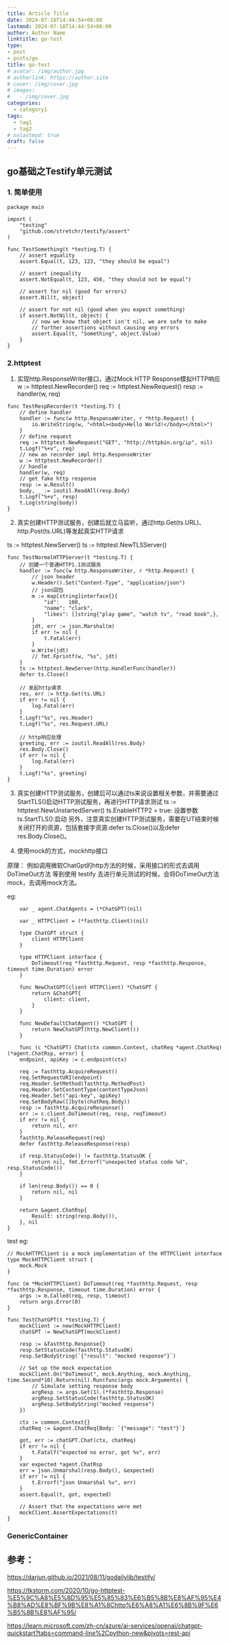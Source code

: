 ```yaml
---
title: Article Title
date: 2024-07-18T14:44:54+08:00
lastmod: 2024-07-18T14:44:54+08:00
author: Author Name
linktitle: go-test
type:
- post
- posts/go
title: go-test
# avatar: /img/author.jpg
# authorlink: https://author.site
# cover: /img/cover.jpg
# images:
#   - /img/cover.jpg
categories:
  - category1
tags:
  - tag1
  - tag2
# nolastmod: true
draft: false
---
```



## go基础之Testify单元测试

### 1. 简单使用

```
package main

import (
    "testing"
    "github.com/stretchr/testify/assert"
)

func TestSomething(t *testing.T) {
    // assert equality
    assert.Equal(t, 123, 123, "they should be equal")

    // assert inequality
    assert.NotEqual(t, 123, 456, "they should not be equal")

    // assert for nil (good for errors)
    assert.Nil(t, object)

    // assert for not nil (good when you expect something)
    if assert.NotNil(t, object) {
        // now we know that object isn't nil, we are safe to make
        // further assertions without causing any errors
        assert.Equal(t, "Something", object.Value)
    }
}
```

### 2.httptest

1. 实现http.ResponseWriter接口，通过Mock HTTP Response模拟HTTP响应
w := httptest.NewRecorder()
req := httptest.NewRequest()
resp := handler(w, req)
```
func TestRespRecorder(t *testing.T) {
	// define handler
	handler := func(w http.ResponseWriter, r *http.Request) {
		io.WriteString(w, "<html><body>Hello World!</body></html>")
	}
	// define request
	req := httptest.NewRequest("GET", "http://httpbin.org/ip", nil)
	t.Logf("%+v", req)
	// new an recorder impl http.ResponseWriter
	w := httptest.NewRecorder()
	// handle
	handler(w, req)
	// get fake http response
	resp := w.Result()
	body, _ := ioutil.ReadAll(resp.Body)
	t.Logf("%+v", resp)
	t.Log(string(body))
}

```
2. 真实创建HTTP测试服务，创建后就立马监听，通过http.Get(ts.URL)、http.Post(ts.URL)等发起真实HTTP请求

ts := httptest.NewServer()
ts := httptest.NewTLSServer()

```
func TestNormalHTTPServer(t *testing.T) {
	// 创建一个普通HTTP1.1测试服务
	handler := func(w http.ResponseWriter, r *http.Request) {
		// json header
		w.Header().Set("Content-Type", "application/json")
		// json回包
		m := map[string]interface{}{
			"id":   100,
			"name": "clark",
			"likes": []string{"play game", "watch tv", "read book",},
		}
		jdt, err := json.Marshal(m)
		if err != nil {
			t.Fatal(err)
		}
		w.Write(jdt)
		// fmt.Fprintf(w, "%s", jdt)
	}
	ts := httptest.NewServer(http.HandlerFunc(handler))
	defer ts.Close()

	// 发起http请求
	res, err := http.Get(ts.URL)
	if err != nil {
		log.Fatal(err)
	}
	t.Logf("%s", res.Header)
	t.Logf("%s", res.Request.URL)

    // http响应处理
	greeting, err := ioutil.ReadAll(res.Body)
	res.Body.Close()
	if err != nil {
		log.Fatal(err)
	}
	t.Logf("%s", greeting)
}

```

3. 真实创建HTTP测试服务，创建后可以通过ts来说设置相关参数，并需要通过StartTLS()启动HTTP测试服务，再进行HTTP请求测试
ts := httptest.NewUnstartedServer()
ts.EnableHTTP2 = true: 设置参数
ts.StartTLS():启动
另外，注意真实创建HTTP测试服务，需要在UT结束时候关闭打开的资源，包括套接字资源:defer ts.Close()以及defer res.Body.Close()。


4. 使用mock的方式，mockhttp接口

原理： 例如调用微软ChatGpt的http方法的时候，采用接口的形式去调用DoTimeOut方法
等到使用 testify 去进行单元测试的时候，会将DoTimeOut方法mock，去调用mock方法。

eg:
```
	var _ agent.ChatAgents = (*ChatGPT)(nil)

	var _ HTTPClient = (*fasthttp.Client)(nil)

	type ChatGPT struct {
		client HTTPClient
	}

	type HTTPClient interface {
		DoTimeout(req *fasthttp.Request, resp *fasthttp.Response, timeout time.Duration) error
	}

	func NewChatGPT(client HTTPClient) *ChatGPT {
		return &ChatGPT{
			client: client,
		}
	}

	func NewDefaultChatAgent() *ChatGPT {
		return NewChatGPT(http.NewClient())
	}

	func (c *ChatGPT) Chat(ctx common.Context, chatReq *agent.ChatReq) (*agent.ChatRsp, error) {
	endpoint, apiKey := c.endpoint(ctx)

	req := fasthttp.AcquireRequest()
	req.SetRequestURI(endpoint)
	req.Header.SetMethod(fasthttp.MethodPost)
	req.Header.SetContentType(contentTypeJson)
	req.Header.Set("api-key", apiKey)
	req.SetBodyRaw([]byte(chatReq.Body))
	resp := fasthttp.AcquireResponse()
	err := c.client.DoTimeout(req, resp, reqTimeout)
	if err != nil {
		return nil, err
	}
	fasthttp.ReleaseRequest(req)
	defer fasthttp.ReleaseResponse(resp)

	if resp.StatusCode() != fasthttp.StatusOK {
		return nil, fmt.Errorf("unexpected status code %d", resp.StatusCode())
	}

	if len(resp.Body()) == 0 {
		return nil, nil
	}

	return &agent.ChatRsp{
		Result: string(resp.Body()),
	}, nil
}
```

test eg:

```
// MockHTTPClient is a mock implementation of the HTTPClient interface
type MockHTTPClient struct {
	mock.Mock
}

func (m *MockHTTPClient) DoTimeout(req *fasthttp.Request, resp *fasthttp.Response, timeout time.Duration) error {
	args := m.Called(req, resp, timeout)
	return args.Error(0)
}

func TestChatGPT(t *testing.T) {
	mockClient := new(MockHTTPClient)
	chatGPT := NewChatGPT(mockClient)

	resp := &fasthttp.Response{}
	resp.SetStatusCode(fasthttp.StatusOK)
	resp.SetBodyString(`{"result": "mocked response"}`)

	// Set up the mock expectation
	mockClient.On("DoTimeout", mock.Anything, mock.Anything, time.Second*10).Return(nil).Run(func(args mock.Arguments) {
		// Simulate setting response body
		argResp := args.Get(1).(*fasthttp.Response)
		argResp.SetStatusCode(fasthttp.StatusOK)
		argResp.SetBodyString("mocked response")
	})

	ctx := common.Context{}
	chatReq := &agent.ChatReq{Body: `{"message": "test"}`}

	got, err := chatGPT.Chat(ctx, chatReq)
	if err != nil {
		t.Fatalf("expected no error, got %v", err)
	}
	var expected *agent.ChatRsp
	err = json.Unmarshal(resp.Body(), &expected)
	if err != nil {
		t.Errorf("json Unmarshal %v", err)
	}
	assert.Equal(t, got, expected)

	// Assert that the expectations were met
	mockClient.AssertExpectations(t)
}
```

### GenericContainer


## 参考：

https://darjun.github.io/2021/08/11/godailylib/testify/

https://tkstorm.com/2020/10/go-httptest-%E5%9C%A8%E5%8D%95%E5%85%83%E6%B5%8B%E8%AF%95%E4%B8%AD%E8%BF%9B%E8%A1%8Chttp%E6%A8%A1%E6%8B%9F%E6%B5%8B%E8%AF%95/

https://learn.microsoft.com/zh-cn/azure/ai-services/openai/chatgpt-quickstart?tabs=command-line%2Cpython-new&pivots=rest-api